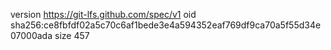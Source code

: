 version https://git-lfs.github.com/spec/v1
oid sha256:ce8fbfdf02a5c70c6af1bede3e4a594352eaf769df9ca70a5f55d34e07000ada
size 457

